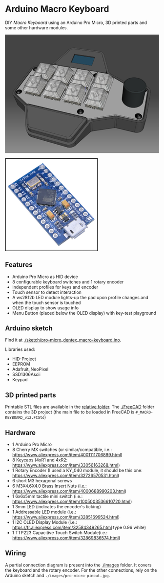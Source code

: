 # Arduino Macro Keyboard

DIY *Macro Keyboard* using an Arduino Pro Micro, 3D printed parts and some other hardware modules.


![cover image](/images/readme_cover.png)

![pro-micro](/images/pro-micro.png)


## Features

- Arduino Pro Micro as HID device
- 8 configurable keyboard switches and 1 rotary encoder
- Independent profiles for keys and encoder
- Touch sensor to detect interaction
- A ws2812b LED module lights-up the pad upon profile changes and when the touch sensor is touched
- OLED display to show usage info
- Menu Button (placed below the OLED display) with key-test playground


## Arduino sketch

Find it at [./sketch/pro-micro_dentex_macro-keyboard.ino](/sketch/pro-micro_dentex_macro-keyboard.ino).

Libraries used:
- HID-Project
- EEPROM
- Adafruit_NeoPixel
- SSD1306Ascii
- Keypad


## 3D printed parts

Printable STL files are available in the [relative folder](/STL). The [./FreeCAD](/FreeCAD) folder contains the 3D project (the main file to be loaded in FreeCAD is `#_MACRO-KEYBOARD_v12.FCStd`)


## Hardware

- 1 Arduino Pro Micro
- 8 Cherry MX switches (or similar/compatible, i.e.: https://www.aliexpress.com/item/4001111706889.html)
- 8 Keycaps (4xR1 and 4xR2: https://www.aliexpress.com/item/33056163268.html)
- 1 Rotary Encoder (I used a KY_040 module, it should be this one: https://www.aliexpress.com/item/32726570531.html)
- 6 short M3 hexagonal screws
- 6 M3X4.6X4.0 Brass Insert Nuts (i.e.: https://www.aliexpress.com/item/4000688990203.html)
- 1 6x6x5mm tactile mini switch (i.e.: https://www.aliexpress.com/item/1005003536610720.html)
- 1 3mm LED (indicates the encoder's ticking)
- 1 Addressable LED module (i.e.: https://www.aliexpress.com/item/32851699524.html)
- 1 I2C OLED Display Module (i.e.: https://fr.aliexpress.com/item/32584349265.html type 0.96 white)
- 1 TTP223 Capacitive Touch Switch Module(i.e.: https://www.aliexpress.com/item/32869836574.html)


## Wiring

A partial connection diagram is present into the [./images](/images) folder. It covers the keyboard and the rotary encoder. For the other connections, rely on the Arduino sketch and `./images/pro-micro-pinout.jpg`.
